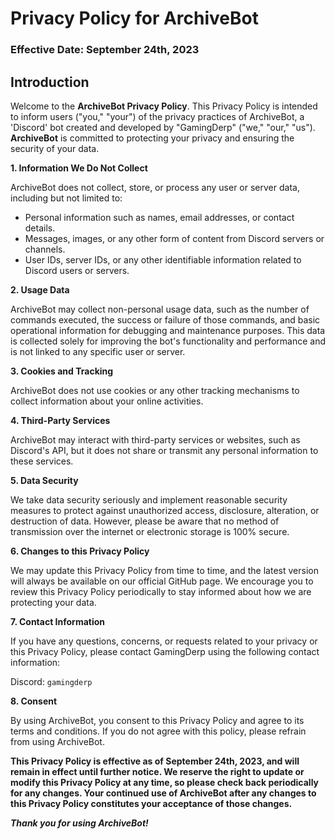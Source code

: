 # Privacy Policy for ArchiveBot
### Effective Date: September 24th, 2023

## Introduction

Welcome to the **ArchiveBot Privacy Policy**. This Privacy Policy is intended to inform users ("you," "your") of the privacy practices of ArchiveBot, a 'Discord' bot created and developed by "GamingDerp" ("we," "our," "us"). **ArchiveBot** is committed to protecting your privacy and ensuring the security of your data.

**1. Information We Do Not Collect**

  ArchiveBot does not collect, store, or process any user or server data, including but not limited to:
  - Personal information such as names, email addresses, or contact details.
  - Messages, images, or any other form of content from Discord servers or channels.
  - User IDs, server IDs, or any other identifiable information related to Discord users or servers.

**2. Usage Data**

  ArchiveBot may collect non-personal usage data, such as the number of commands executed, the success or failure of those commands, and basic operational information for debugging and maintenance purposes. This data is collected solely for improving the bot's functionality and performance and is not linked to any specific user or server.

**3. Cookies and Tracking**

  ArchiveBot does not use cookies or any other tracking mechanisms to collect information about your online activities.

**4. Third-Party Services**

  ArchiveBot may interact with third-party services or websites, such as Discord's API, but it does not share or transmit any personal information to these services.

**5. Data Security**

  We take data security seriously and implement reasonable security measures to protect against unauthorized access, disclosure, alteration, or destruction of data. However, please be aware that no method of transmission over the internet or electronic storage is 100% secure.

**6. Changes to this Privacy Policy**

  We may update this Privacy Policy from time to time, and the latest version will always be available on our official GitHub page. We encourage you to review this Privacy Policy periodically to stay informed about how we are protecting your data.

**7. Contact Information**

  If you have any questions, concerns, or requests related to your privacy or this Privacy Policy, please contact GamingDerp using the following contact information:

  Discord: `gamingderp`

**8. Consent**

  By using ArchiveBot, you consent to this Privacy Policy and agree to its terms and conditions. If you do not agree with this policy, please refrain from using ArchiveBot.

**This Privacy Policy is effective as of September 24th, 2023, and will remain in effect until further notice. We reserve the right to update or modify this Privacy Policy at any time, so please check back periodically for any changes. Your continued use of ArchiveBot after any changes to this Privacy Policy constitutes your acceptance of those changes.**

***Thank you for using ArchiveBot!***
